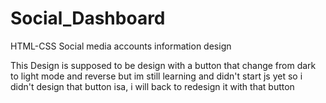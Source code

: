 # Social_Dashboard
HTML-CSS Social media accounts information design

This Design is supposed to be design with a button that change from dark to light mode and reverse 
but im still learning and didn't start js yet
so i didn't design that button
isa, i will back to redesign it with that button
